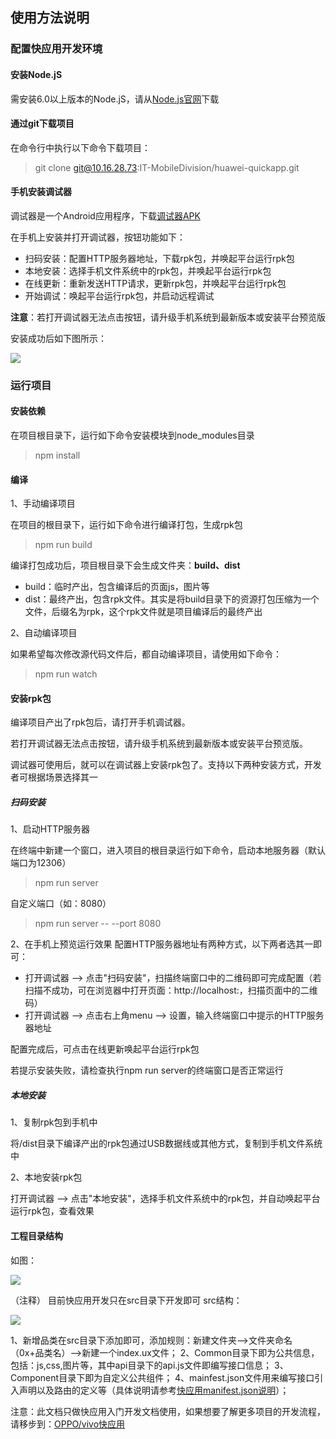 
## 使用方法说明
### 配置快应用开发环境
#### 安装Node.jS
需安装6.0以上版本的Node.jS，请从[Node.js官网](https://nodejs.org/en/)下载
#### 通过git下载项目
在命令行中执行以下命令下载项目：
> git clone git@10.16.28.73:IT-MobileDivision/huawei-quickapp.git  

#### 手机安装调试器
调试器是一个Android应用程序，下载[调试器APK](https://statres.quickapp.cn/quickapp/quickapp/201806/file/quickapp_debugger.apk)

在手机上安装并打开调试器，按钮功能如下：

* 扫码安装：配置HTTP服务器地址，下载rpk包，并唤起平台运行rpk包
* 本地安装：选择手机文件系统中的rpk包，并唤起平台运行rpk包
* 在线更新：重新发送HTTP请求，更新rpk包，并唤起平台运行rpk包
* 开始调试：唤起平台运行rpk包，并启动远程调试  

**注意**：若打开调试器无法点击按钮，请升级手机系统到最新版本或安装平台预览版

安装成功后如下图所示：  

![](https://doc.quickapp.cn/tutorial/getting-started/build-environment.png)

### 运行项目
#### 安装依赖
在项目根目录下，运行如下命令安装模块到node_modules目录
> npm install

#### 编译  
1、手动编译项目  

在项目的根目录下，运行如下命令进行编译打包，生成rpk包  

> npm run build  

编译打包成功后，项目根目录下会生成文件夹：**build、dist**
* build：临时产出，包含编译后的页面js，图片等
* dist：最终产出，包含rpk文件。其实是将build目录下的资源打包压缩为一个文件，后缀名为rpk，这个rpk文件就是项目编译后的最终产出  

2、自动编译项目  

如果希望每次修改源代码文件后，都自动编译项目，请使用如下命令：  

> npm run watch  

#### 安装rpk包  

编译项目产出了rpk包后，请打开手机调试器。

若打开调试器无法点击按钮，请升级手机系统到最新版本或安装平台预览版。

调试器可使用后，就可以在调试器上安装rpk包了。支持以下两种安装方式，开发者可根据场景选择其一

##### 扫码安装  

1、启动HTTP服务器

在终端中新建一个窗口，进入项目的根目录运行如下命令，启动本地服务器（默认端口为12306）

> npm run server  

自定义端口（如：8080）

> npm run server -- --port 8080  

2、在手机上预览运行效果
配置HTTP服务器地址有两种方式，以下两者选其一即可：

* 打开调试器 --> 点击"扫码安装"，扫描终端窗口中的二维码即可完成配置（若扫描不成功，可在浏览器中打开页面：http://localhost:<your port>，扫描页面中的二维码）
* 打开调试器 --> 点击右上角menu --> 设置，输入终端窗口中提示的HTTP服务器地址  
  
配置完成后，可点击在线更新唤起平台运行rpk包

若提示安装失败，请检查执行npm run server的终端窗口是否正常运行

##### 本地安装
1、复制rpk包到手机中

将<ProjectName>/dist目录下编译产出的rpk包通过USB数据线或其他方式，复制到手机文件系统中

2、本地安装rpk包

打开调试器 --> 点击"本地安装"，选择手机文件系统中的rpk包，并自动唤起平台运行rpk包，查看效果  

#### 工程目录结构
如图：

![](http://oss-cn-foshan.midea.com:17480/userDownload/9131190D33C241D983103F1715E545FD/pic/1547533057%281%29.png?certification=v11daa88a340f9b2a6538098731f2b5a2121)

（注释）
目前快应用开发只在src目录下开发即可
src结构：

![](http://oss-cn-foshan.midea.com:17480/userDownload/9131190D33C241D983103F1715E545FD/pic/1547533323%281%29.png?certification=v11f54bef840818031d380a9f626e5290136)

1、新增品类在src目录下添加即可，添加规则：新建文件夹——>文件夹命名（0x+品类名）——>新建一个index.ux文件；
2、Common目录下即为公共信息，包括：js,css,图片等，其中api目录下的api.js文件即编写接口信息；
3、Component目录下即为自定义公共组件；
4、mainfest.json文件用来编写接口引入声明以及路由的定义等（具体说明请参考[快应用manifest.json说明](https://doc.quickapp.cn/framework/manifest.html)）；


注意：此文档只做快应用入门开发文档使用，如果想要了解更多项目的开发流程，请移步到：[OPPO/vivo快应用](http://confluence.msmart.com/pages/viewpage.action?pageId=21523619)

